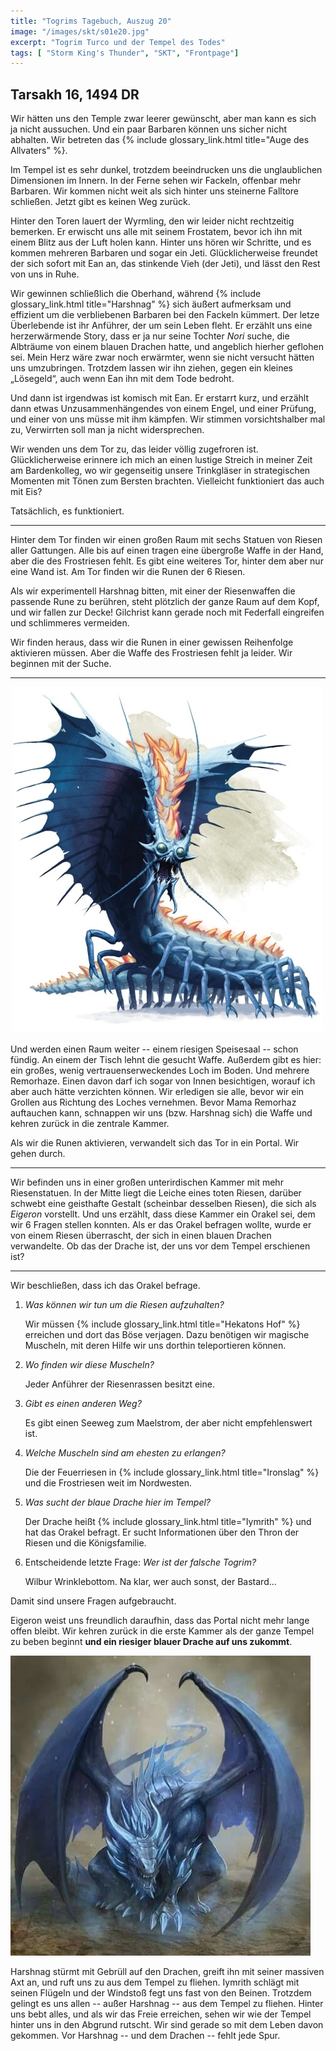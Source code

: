 ```yaml
---
title: "Togrims Tagebuch, Auszug 20"
image: "/images/skt/s01e20.jpg"
excerpt: "Togrim Turco und der Tempel des Todes"
tags: [ "Storm King's Thunder", "SKT", "Frontpage"]
---
```


## Tarsakh 16, 1494 DR

Wir hätten uns den Temple zwar leerer gewünscht, aber man kann es sich ja nicht aussuchen. Und ein
paar Barbaren können uns sicher nicht abhalten. Wir betreten das {% include glossary_link.html
title="Auge des Allvaters" %}.

Im Tempel ist es sehr dunkel, trotzdem beeindrucken uns die unglaublichen Dimensionen im Innern.
In der Ferne sehen wir Fackeln, offenbar mehr Barbaren. Wir kommen nicht weit als sich hinter uns
steinerne Falltore schließen. Jetzt gibt es keinen Weg zurück.

Hinter den Toren lauert der Wyrmling, den wir leider nicht rechtzeitig bemerken. Er erwischt uns
alle mit seinem Frostatem, bevor ich ihn mit einem Blitz aus der Luft holen kann. Hinter uns hören
wir Schritte, und es kommen mehreren Barbaren und sogar ein Jeti. Glücklicherweise freundet der sich
sofort mit Ean an, das stinkende Vieh (der Jeti), und lässt den Rest von uns in Ruhe.

Wir gewinnen schließlich die Oberhand, während {% include glossary_link.html title="Harshnag" %}
sich äußert aufmerksam und effizient um die verbliebenen Barbaren bei den Fackeln kümmert. Der letze
Überlebende ist ihr Anführer, der um sein Leben fleht. Er erzählt uns eine herzerwärmende Story,
dass er ja nur seine Tochter *Nori* suche, die Albträume von einem blauen Drachen hatte, und
angeblich hierher geflohen sei. Mein Herz wäre zwar noch erwärmter, wenn sie nicht versucht hätten
uns umzubringen. Trotzdem lassen wir ihn ziehen, gegen ein kleines „Lösegeld“, auch wenn Ean ihn
mit dem Tode bedroht.

Und dann ist irgendwas ist komisch mit Ean. Er erstarrt kurz, und erzählt dann etwas
Unzusammenhängendes von einem Engel, und einer Prüfung, und einer von uns müsse mit ihm kämpfen. Wir
stimmen vorsichtshalber mal zu, Verwirrten soll man ja nicht widersprechen.

Wir wenden uns dem Tor zu, das leider völlig zugefroren ist. Glücklicherweise erinnere ich mich an
einen lustige Streich in meiner Zeit am Bardenkolleg, wo wir gegenseitig unsere Trinkgläser in
strategischen Momenten mit Tönen zum Bersten brachten. Vielleicht funktioniert das auch mit Eis?

Tatsächlich, es funktioniert.

---

Hinter dem Tor finden wir einen großen Raum mit sechs Statuen von Riesen aller Gattungen. Alle bis
auf einen tragen eine übergroße Waffe in der Hand, aber die des Frostriesen fehlt. Es gibt eine
weiteres Tor, hinter dem aber nur eine Wand ist. Am Tor finden wir die Runen der 6 Riesen.

Als wir experimentell Harshnag bitten, mit einer der Riesenwaffen die passende Rune zu berühren,
steht plötzlich der ganze Raum auf dem Kopf, und wir fallen zur Decke! Gilchrist kann gerade noch
mit Federfall eingreifen und schlimmeres vermeiden.

Wir finden heraus, dass wir die Runen in einer gewissen Reihenfolge aktivieren müssen. Aber die
Waffe des Frostriesen fehlt ja leider. Wir beginnen mit der Suche.

---

<img src='/images/skt/remorhaz.jpg' class="auto" />

Und werden einen Raum weiter -- einem riesigen Speisesaal -- schon fündig. An einem der Tisch
lehnt die gesucht Waffe. Außerdem gibt es hier: ein großes, wenig vertrauenserweckendes Loch im
Boden. Und mehrere Remorhaze. Einen davon darf ich sogar von Innen besichtigen, worauf ich aber auch
hätte verzichten können. Wir erledigen sie alle, bevor wir ein Grollen aus Richtung des Loches
vernehmen. Bevor Mama Remorhaz auftauchen kann, schnappen wir uns (bzw. Harshnag sich) die Waffe und
kehren zurück in die zentrale Kammer.

Als wir die Runen aktivieren, verwandelt sich das Tor in ein Portal. Wir gehen durch.

---

Wir befinden uns in einer großen unterirdischen Kammer mit mehr Riesenstatuen. In der Mitte liegt
die Leiche eines toten Riesen, darüber schwebt eine geisthafte Gestalt (scheinbar desselben Riesen),
die sich als *Eigeron* vorstellt. Und uns erzählt, dass diese Kammer ein Orakel sei, dem wir 6
Fragen stellen konnten. Als er das Orakel befragen wollte, wurde er von einem Riesen überrascht, der
sich in einen blauen Drachen verwandelte.  Ob das der Drache ist, der uns vor dem Tempel erschienen
ist?

---

Wir beschließen, dass ich das Orakel befrage.

1. *Was können wir tun um die Riesen aufzuhalten?*

   Wir müssen {% include glossary_link.html title="Hekatons Hof" %} erreichen und dort das Böse
   verjagen. Dazu benötigen wir magische Muscheln, mit deren Hilfe wir uns dorthin teleportieren
   können.

2. *Wo finden wir diese Muscheln?*

   Jeder Anführer der Riesenrassen besitzt eine.

3. *Gibt es einen anderen Weg?*

   Es gibt einen Seeweg zum Maelstrom, der aber nicht empfehlenswert ist.

4. *Welche Muscheln sind am ehesten zu erlangen?*

   Die der Feuerriesen in {% include glossary_link.html title="Ironslag" %} und die Frostriesen
   weit im Nordwesten.

5. *Was sucht der blaue Drache hier im Tempel?*

   Der Drache heißt {% include glossary_link.html title="Iymrith" %} und hat das Orakel befragt.
   Er sucht Informationen über den Thron der Riesen und die Königsfamilie.

6. Entscheidende letzte Frage: *Wer ist der falsche Togrim?*

   Wilbur Wrinklebottom. Na klar, wer auch sonst, der Bastard...

Damit sind unsere Fragen aufgebraucht.

Eigeron weist uns freundlich daraufhin, dass das Portal nicht mehr lange offen bleibt. Wir kehren
zurück in die erste Kammer als der ganze Tempel zu beben beginnt **und ein riesiger blauer Drache
auf uns zukommt**.

<img src='/images/skt/blue_dragon.jpg' class="auto" />

Harshnag stürmt mit Gebrüll auf den Drachen, greift ihn mit seiner massiven Axt an, und ruft uns
zu aus dem Tempel zu fliehen. Iymrith schlägt mit seinen Flügeln und der Windstoß fegt uns fast
von den Beinen. Trotzdem gelingt es uns allen -- außer Harshnag -- aus dem Tempel zu fliehen.
Hinter uns bebt alles, und als wir das Freie erreichen, sehen wir wie der Tempel hinter uns in
den Abgrund rutscht. Wir sind gerade so mit dem Leben davon gekommen. Vor Harshnag -- und dem
Drachen -- fehlt jede Spur.
